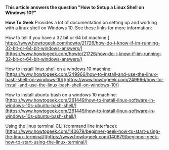 **This article answers the question "How to Setup a Linux Shell on Windows 10?"**













**How To Geek** Provides a lot of documentation on setting up and working with a linux shell on Windows 10.  See these links for more information:

How to tell if you have a 32 bit or 64 bit machine:[ https://www.howtogeek.com/howto/21726/how-do-i-know-if-im-running-32-bit-or-64-bit-windows-answers/](https://www.howtogeek.com/howto/21726/how-do-i-know-if-im-running-32-bit-or-64-bit-windows-answers/)

How to install linux shell on a windows 10 machine: [https://www.howtogeek.com/249966/how-to-install-and-use-the-linux-bash-shell-on-windows-10/](https://www.howtogeek.com/249966/how-to-install-and-use-the-linux-bash-shell-on-windows-10/)

How to install ubuntu bash on a windows 10 machine: [https://www.howtogeek.com/261449/how-to-install-linux-software-in-windows-10s-ubuntu-bash-shell/](https://www.howtogeek.com/261449/how-to-install-linux-software-in-windows-10s-ubuntu-bash-shell/)

Using the linux terminal CLI \(command line interface\): [https://www.howtogeek.com/140679/beginner-geek-how-to-start-using-the-linux-terminal/](https://www.howtogeek.com/140679/beginner-geek-how-to-start-using-the-linux-terminal/)





